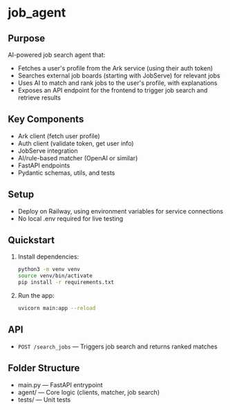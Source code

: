 # job_agent

## Purpose
AI-powered job search agent that:
- Fetches a user's profile from the Ark service (using their auth token)
- Searches external job boards (starting with JobServe) for relevant jobs
- Uses AI to match and rank jobs to the user's profile, with explanations
- Exposes an API endpoint for the frontend to trigger job search and retrieve results

## Key Components
- Ark client (fetch user profile)
- Auth client (validate token, get user info)
- JobServe integration
- AI/rule-based matcher (OpenAI or similar)
- FastAPI endpoints
- Pydantic schemas, utils, and tests

## Setup
- Deploy on Railway, using environment variables for service connections
- No local .env required for live testing

## Quickstart
1. Install dependencies:
   ```bash
   python3 -m venv venv
   source venv/bin/activate
   pip install -r requirements.txt
   ```
2. Run the app:
   ```bash
   uvicorn main:app --reload
   ```

## API
- `POST /search_jobs` — Triggers job search and returns ranked matches

## Folder Structure
- main.py — FastAPI entrypoint
- agent/ — Core logic (clients, matcher, job search)
- tests/ — Unit tests 